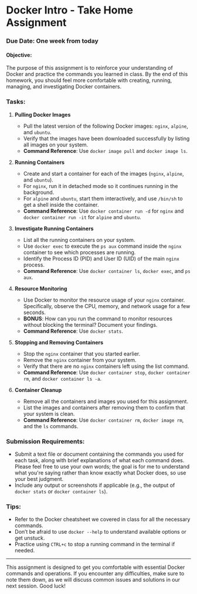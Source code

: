 # Docker Intro - Take Home Assignment

### Due Date: One week from today

#### Objective:
The purpose of this assignment is to reinforce your understanding of Docker and practice the commands you learned in class. By the end of this homework, you should feel more comfortable with creating, running, managing, and investigating Docker containers.

### Tasks:

1. **Pulling Docker Images**
    - Pull the latest version of the following Docker images: `nginx`, `alpine`, and `ubuntu`.
    - Verify that the images have been downloaded successfully by listing all images on your system.
    - **Command Reference**: Use `docker image pull` and `docker image ls`.

2. **Running Containers**
    - Create and start a container for each of the images (`nginx`, `alpine`, and `ubuntu`).
    - For `nginx`, run it in detached mode so it continues running in the background.
    - For `alpine` and `ubuntu`, start them interactively, and use `/bin/sh` to get a shell inside the container.
    - **Command Reference**: Use `docker container run -d` for `nginx` and `docker container run -it` for `alpine` and `ubuntu`.

3. **Investigate Running Containers**
    - List all the running containers on your system.
    - Use `docker exec` to execute the `ps aux` command inside the `nginx` container to see which processes are running.
    - Identify the Process ID (PID) and User ID (UID) of the main `nginx` process.
    - **Command Reference**: Use `docker container ls`, `docker exec`, and `ps aux`.

4. **Resource Monitoring**
    - Use Docker to monitor the resource usage of your `nginx` container. Specifically, observe the CPU, memory, and network usage for a few seconds.
    - **BONUS**: How can you run the command to monitor resources without blocking the terminal? Document your findings.
    - **Command Reference**: Use `docker stats`.

5. **Stopping and Removing Containers**
    - Stop the `nginx` container that you started earlier.
    - Remove the `nginx` container from your system.
    - Verify that there are no `nginx` containers left using the list command.
    - **Command Reference**: Use `docker container stop`, `docker container rm`, and `docker container ls -a`.

6. **Container Cleanup**
    - Remove all the containers and images you used for this assignment.
    - List the images and containers after removing them to confirm that your system is clean.
    - **Command Reference**: Use `docker container rm`, `docker image rm`, and the `ls` commands.

### Submission Requirements:
- Submit a text file or document containing the commands you used for each task, along with brief explanations of what each command does. Please feel free to use your own words; the goal is for me to understand what you're saying rather than know exactly what Docker does, so use your best judgment.
- Include any output or screenshots if applicable (e.g., the output of `docker stats` or `docker container ls`).

### Tips:
- Refer to the Docker cheatsheet we covered in class for all the necessary commands.
- Don’t be afraid to use `docker --help` to understand available options or get unstuck.
- Practice using `CTRL+c` to stop a running command in the terminal if needed.

---

This assignment is designed to get you comfortable with essential Docker commands and operations. If you encounter any difficulties, make sure to note them down, as we will discuss common issues and solutions in our next session. Good luck!


